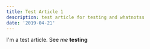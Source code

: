 ```yaml
---
title: Test Article 1
description: test article for testing and whatnotss
date: '2019-04-21'
---
```

I'm a test article. See _me_ **testing**
